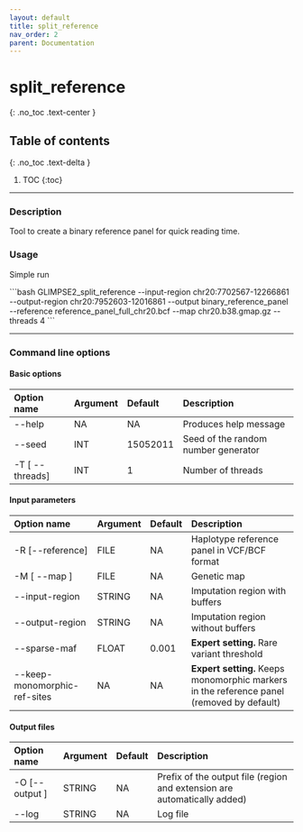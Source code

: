 ```yaml
---
layout: default
title: split_reference
nav_order: 2
parent: Documentation
---
```

# split_reference
{: .no_toc .text-center }

## Table of contents
{: .no_toc .text-delta }

1. TOC
{:toc}

---

### Description
Tool to create a binary reference panel for quick reading time.

### Usage
Simple run

<div class="code-example" markdown="1">
```bash
GLIMPSE2_split_reference --input-region chr20:7702567-12266861 --output-region chr20:7952603-12016861 --output binary_reference_panel --reference reference_panel_full_chr20.bcf --map chr20.b38.gmap.gz --threads 4
```
</div>

---

### Command line options

#### Basic options

| Option name 	       | Argument| Default  | Description |
|:---------------------|:--------|:---------|:-------------------------------------|
| \-\-help             | NA      | NA       | Produces help message |
| \-\-seed             | INT     | 15052011 | Seed of the random number generator  |
| \-T \[ \-\-threads\] | INT     | 1        | Number of threads |



#### Input parameters

| Option name 	       | Argument| Default  | Description |
|:---------------------|:--------|:---------|:-------------------------------------|
| \-R \[\-\-reference\]| FILE    | NA       | Haplotype reference panel in VCF/BCF format |
| \-M \[ \-\-map \]    | FILE    | NA       | Genetic map |
| \-\-input-region     | STRING  | NA       | Imputation region with buffers |
| \-\-output-region    | STRING  | NA       | Imputation region without buffers |
| \-\-sparse-maf       | FLOAT   | 0.001   | **Expert setting.** Rare variant threshold |
| \-\-keep-monomorphic-ref-sites | NA       | NA       | **Expert setting.** Keeps monomorphic markers in the reference panel (removed by default) |

#### Output files

| Option name 	       | Argument| Default  | Description |
|:---------------------|:--------|:---------|:-------------------------------------|
| \-O \[\-\-output \]  | STRING  | NA       | Prefix of the output file (region and extension are automatically added) |
| \-\-log              | STRING  | NA       | Log file  |

